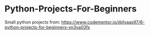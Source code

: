 # Python-Projects-For-Beginners

Small python projects from:
https://www.codementor.io/@ilyaas97/6-python-projects-for-beginners-yn3va03fs

